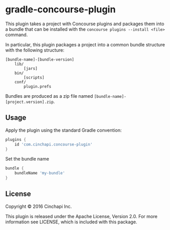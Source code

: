 # gradle-concourse-plugin
This plugin takes a project with Concourse plugins and packages them into a
bundle that can be installed with the `concourse plugins --install <file>`
command.

In particular, this plugin packages a project into a common bundle structure
with the following structure:
```
[bundle-name]-[bundle-version]
    lib/
        [jars]
    bin/
        [scripts]
    conf/
        plugin.prefs
```
Bundles are produced as a zip file named `[bundle-name]-[project.version].zip`.

## Usage
Apply the plugin using the standard Gradle convention:
```gradle
plugins {
    id 'com.cinchapi.concourse-plugin'
}
```
Set the bundle name
```gradle
bundle {
    bundleName 'my-bundle'
}
```
## License
Copyright © 2016 Cinchapi Inc.

This plugin is released under the Apache License, Version 2.0. For more information see LICENSE, which is included with this package.
